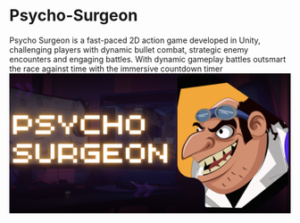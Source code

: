 # Psycho-Surgeon

Psycho Surgeon is a fast-paced 2D action game developed in Unity, challenging players with dynamic bullet combat, strategic enemy encounters and engaging battles. With dynamic gameplay battles outsmart the race against time with the immersive countdown timer 
![image](https://github.com/apekkshaa/psycho-surgeon/blob/main/images/psychosurgeon.png)
